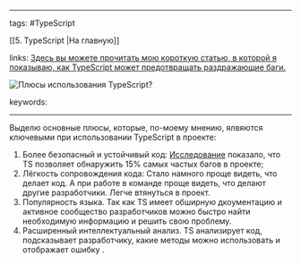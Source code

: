 ____

tags: #TypeScript 

[[5. TypeScript |На главную]]

links: [Здесь вы можете прочитать мою короткую статью, в которой я показываю, как TypeScript может предотвращать раздражающие баги.](https://www.doabledanny.com/why-typescript-over-javascript)


![Плюсы использования TypeScript?](https://youtu.be/TOn-1RrowKE?t=529) 

keywords:

_____

Выделю основные плюсы, которые, по-моему мнению, ялвяются ключевыми при использовании TypeScript в проекте:

1. Более безопасный и устойчивый код: [Исследование](https://www.freecodecamp.org/news/learn-typescript-beginners-guide/) показало, что TS позволяет обнаружить 15% самых частых багов в проекте;
2. Лёгкость сопровождения кода: Стало намного проще видеть, что делает код. А при работе в команде проще видеть, что делают другие разработчики. Легче втянуться в проект.
3. Популярность языка. Так как TS имеет обширную дкоументацию и активное сообщество разработчиков можно быстро найти необходимую информацию и решить свою проблему.
4. Расширенный интеллектуальный анализ. TS анализирует код, подсказывает разработчику, какие методы можно использовать и отображает ошибку .
